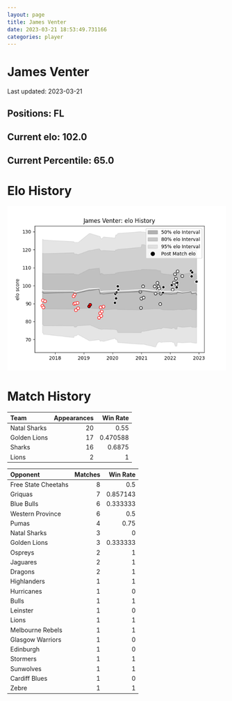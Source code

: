 ```yaml
---  
layout: page  
title: James Venter  
date: 2023-03-21 18:53:49.731166  
categories: player  
---
```

# James Venter


Last updated: 2023-03-21
## Positions: FL

## Current elo: 102.0

## Current Percentile: 65.0

# Elo History


![elo history](history_JamesVenter.png)
# Match History


| Team         |   Appearances |   Win Rate |
|:-------------|--------------:|-----------:|
| Natal Sharks |            20 |   0.55     |
| Golden Lions |            17 |   0.470588 |
| Sharks       |            16 |   0.6875   |
| Lions        |             2 |   1        |

| Opponent            |   Matches |   Win Rate |
|:--------------------|----------:|-----------:|
| Free State Cheetahs |         8 |   0.5      |
| Griquas             |         7 |   0.857143 |
| Blue Bulls          |         6 |   0.333333 |
| Western Province    |         6 |   0.5      |
| Pumas               |         4 |   0.75     |
| Natal Sharks        |         3 |   0        |
| Golden Lions        |         3 |   0.333333 |
| Ospreys             |         2 |   1        |
| Jaguares            |         2 |   1        |
| Dragons             |         2 |   1        |
| Highlanders         |         1 |   1        |
| Hurricanes          |         1 |   0        |
| Bulls               |         1 |   1        |
| Leinster            |         1 |   0        |
| Lions               |         1 |   1        |
| Melbourne Rebels    |         1 |   1        |
| Glasgow Warriors    |         1 |   0        |
| Edinburgh           |         1 |   0        |
| Stormers            |         1 |   1        |
| Sunwolves           |         1 |   1        |
| Cardiff Blues       |         1 |   0        |
| Zebre               |         1 |   1        |